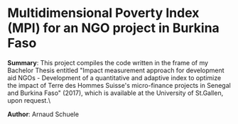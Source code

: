 # Multidimensional Poverty Index (MPI) for an NGO project in Burkina Faso

**Summary**: This project compiles the code written in the frame of my Bachelor Thesis entitled "Impact measurement approach for development aid NGOs - Development of a quantitative and adaptive index to optimize the impact of Terre des Hommes Suisse's micro-finance projects in Senegal and Burkina Faso" (2017), which is available at the University of St.Gallen, upon request.\

**Author**: Arnaud Schuele
